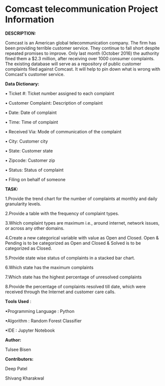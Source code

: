 # Comcast telecommunication Project Information



**DESCRIPTION:**

Comcast is an American global telecommunication company. The firm has been providing terrible customer service. They continue to fall short despite repeated promises to improve. Only last month (October 2016) the authority fined them a $2.3 million, after receiving over 1000 consumer complaints.
The existing database will serve as a repository of public customer complaints filed against Comcast.
It will help to pin down what is wrong with Comcast's customer service.

**Data Dictionary:**

•	Ticket #: Ticket number assigned to each complaint

•	Customer Complaint: Description of complaint

•	Date: Date of complaint

•	Time: Time of complaint

•	Received Via: Mode of communication of the complaint

•	City: Customer city

•	State: Customer state

•	Zipcode: Customer zip

•	Status: Status of complaint

•	Filing on behalf of someone


**TASK:**

1.Provide the trend chart for the number of complaints at monthly and daily granularity levels.

2.Provide a table with the frequency of complaint types.

3.Which complaint types are maximum i.e., around internet, network issues, or across any other domains.

4.Create a new categorical variable with value as Open and Closed. Open & Pending is to be categorized as Open and Closed & Solved is to be categorized as Closed.

5.Provide state wise status of complaints in a stacked bar chart. 

6.Which state has the maximum complaints

7.Which state has the highest percentage of unresolved complaints

8.Provide the percentage of complaints resolved till date, which were received through the Internet and customer care calls.

𝐓𝐨𝐨𝐥𝐬 𝐔𝐬𝐞𝐝 :

•Programming Language : Python

•Algorithm : Random Forest Classifier

•IDE : Jupyter Notebook

**Author:**

Tulsee Bisen

**Contributors:**

Deep Patel

Shivang Kharakwal


